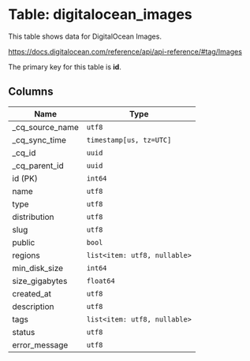 # Table: digitalocean_images

This table shows data for DigitalOcean Images.

https://docs.digitalocean.com/reference/api/api-reference/#tag/Images

The primary key for this table is **id**.

## Columns

| Name          | Type          |
| ------------- | ------------- |
|_cq_source_name|`utf8`|
|_cq_sync_time|`timestamp[us, tz=UTC]`|
|_cq_id|`uuid`|
|_cq_parent_id|`uuid`|
|id (PK)|`int64`|
|name|`utf8`|
|type|`utf8`|
|distribution|`utf8`|
|slug|`utf8`|
|public|`bool`|
|regions|`list<item: utf8, nullable>`|
|min_disk_size|`int64`|
|size_gigabytes|`float64`|
|created_at|`utf8`|
|description|`utf8`|
|tags|`list<item: utf8, nullable>`|
|status|`utf8`|
|error_message|`utf8`|
